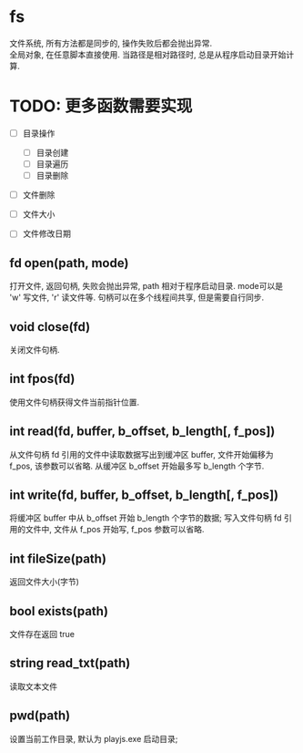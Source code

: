 
# fs

文件系统, 所有方法都是同步的, 操作失败后都会抛出异常.  
全局对象, 在任意脚本直接使用.
当路径是相对路径时, 总是从程序启动目录开始计算.


# TODO: 更多函数需要实现

* [ ] 目录操作
  * [ ] 目录创建
  * [ ] 目录遍历
  * [ ] 目录删除
* [ ] 文件删除
* [ ] 文件大小
* [ ] 文件修改日期


## fd open(path, mode)

打开文件, 返回句柄, 失败会抛出异常, path 相对于程序启动目录.
mode可以是 'w' 写文件, 'r' 读文件等.
句柄可以在多个线程间共享, 但是需要自行同步.


## void close(fd)

关闭文件句柄.


## int fpos(fd)

使用文件句柄获得文件当前指针位置.


## int read(fd, buffer, b_offset, b_length[, f_pos])

从文件句柄 fd 引用的文件中读取数据写出到缓冲区 buffer, 
文件开始偏移为 f_pos, 该参数可以省略.
从缓冲区 b_offset 开始最多写 b_length 个字节.


## int write(fd, buffer, b_offset, b_length[, f_pos])

将缓冲区 buffer 中从 b_offset 开始 b_length 个字节的数据;
写入文件句柄 fd 引用的文件中, 文件从 f_pos 开始写, f_pos 参数可以省略.


## int fileSize(path)

返回文件大小(字节)


## bool exists(path)

文件存在返回 true


## string read_txt(path)

读取文本文件


## pwd(path)

设置当前工作目录, 默认为 playjs.exe 启动目录; 